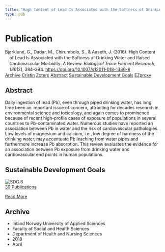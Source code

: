 ```yaml
---
title: "High Content of Lead Is Associated with the Softness of Drinking Water and Raised Cardiovascular Morbidity: A Review"
type: pub
---
```

<h1>Publication</h1>
<article id="csl-bib-container-WAJ68SSH" class="csl-bib-container">
  <div class="csl-bib-body" style="line-height: 1.35; padding-left: 1em; text-indent:-1em;">
  <div class="csl-entry">Bj&#xF8;rklund, G., Dadar, M., Chirumbolo, S., &amp; Aaseth, J. (2018). High Content of Lead Is Associated with the Softness of Drinking Water and Raised Cardiovascular Morbidity: A Review. <i>Biological Trace Element Research</i>, <i>186</i>(2), 384&#x2013;394. <a href="https://doi.org/10.1007/s12011-018-1336-8">https://doi.org/10.1007/s12011-018-1336-8</a></div>
</div>
  <div class="csl-bib-buttons">
    <a href="#taxonomy-article-WAJ68SSH" class="csl-bib-button">Archive</a>
    <a href="https://app.cristin.no/results/show.jsf?id=1581009" alt="Cristin URL" class="csl-bib-button">Cristin</a>
    <a href="http://zotero.org/groups/5022929/items/WAJ68SSH" alt="Zotero URL" class="csl-bib-button">Zotero</a>
    <a href="#abstract-article-WAJ68SSH" class="csl-bib-button">Abstract</a>
    <a href="#sdg-article-WAJ68SSH" class="csl-bib-button">Sustainable Development Goals</a>
    <a href="http://ezproxy.inn.no/login?url=https://doi.org/10.1007/s12011-018-1336-8" class="csl-bib-button">EZproxy</a>
  </div>
  <div id="csl-bib-meta-container-WAJ68SSH"></div>
</article>
<div id="csl-bib-meta-WAJ68SSH" class="csl-bib-meta">
  <article id="abstract-article-WAJ68SSH" class="abstract-article">
    <h1>Abstract</h1>
    Daily ingestion of lead (Pb), even through piped drinking water, has long time been an important issue of concern, attracting for decades research in environmental science and toxicology, and again comes to prominence because of recent high-profile cases of exposure of populations in several countries to Pb-contaminated water. Numerous studies have reported an association between Pb in water and the risk of cardiovascular pathologies. Low levels of magnesium and calcium, i.e., low degree of hardness of the drinking water, may accentuate Pb leaching from water pipes and furthermore increase Pb absorption. This review evaluates the evidence for an association between Pb exposure from drinking water and cardiovascular end points in human populations.
  </article>
  <article id="sdg-article-WAJ68SSH" class="sdg-article">
    <h1>Sustainable Development Goals</h1>
    <div class="sdg-container"><div id="sdg6" class="sdg">
<img src="{{< params subfolder >}}images/sdg/sdg06_en.png" class="image" alt="SDG 6">
<div class="sdg-overlay">
<a href="{{< params subfolder >}}en/archive/?sdg=6#archive" class="sdg-publication-count"><span>39</span> Publications</a>
<p><a href="https://sdgs.un.org/goals/goal6" class="sdg-read-more">Read More</a></p>
</div>
</div></div>
  </article>
  <article id="taxonomy-article-WAJ68SSH" class="taxonomy-article">
    <h1>Archive</h1>
    <ul>
      <li>Inland Norway University of Applied Sciences</li>
      <li>Faculty of Social and Health Sciences</li>
      <li>Department of Health and Nursing Sciences</li>
      <li>2018</li>
      <li>April</li>
    </ul>
  </article>
</div>
